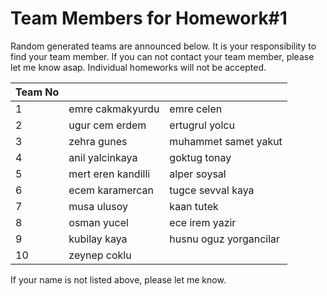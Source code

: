 ﻿# Team Members for Homework#1

Random generated teams are announced below. It is your responsibility to find your team member.
If you can not contact your team member, please let me know asap. Individual homeworks will not be accepted.

| Team No 	|              	|                 		|
|---------	|--------------	|-----------------		|
| 1       	|emre cakmakyurdu 		|emre celen
| 2       	|ugur cem erdem       		|ertugrul yolcu
| 3       	|zehra gunes           		|muhammet samet yakut
| 4       	|anil yalcinkaya        	|goktug tonay
| 5       	|mert eren kandilli         	|alper soysal
| 6       	|ecem karamercan       		|tugce sevval kaya
| 7       	|musa ulusoy       		|kaan tutek
| 8       	|osman yucel     		|ece irem yazir
| 9	        |kubilay kaya			|husnu oguz yorgancilar
| 10		|zeynep coklu			

If your name is not listed above, please let me know.
